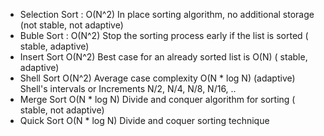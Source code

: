- Selection Sort :
  O(N^2) In place sorting algorithm, no additional storage (not stable, not adaptive)
- Buble Sort :
  O(N^2) Stop the sorting process early if the list is sorted ( stable, adaptive)
- Insert Sort
  O(N^2) Best case for an already sorted list is O(N) ( stable, adaptive)
- Shell Sort
  O(N^2) Average case complexity O(N * log N) (adaptive)
  Shell's intervals or Increments N/2, N/4, N/8, N/16, ..
- Merge Sort
  O(N * log N) Divide and conquer algorithm for sorting ( stable, not adaptive)
- Quick Sort
  O(N * log N) Divide and coquer sorting technique

